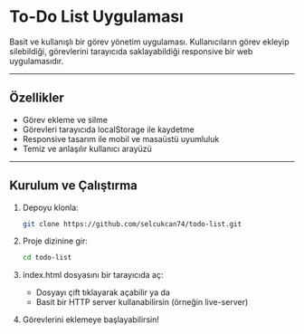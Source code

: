 # To-Do List Uygulaması

Basit ve kullanışlı bir görev yönetim uygulaması. Kullanıcıların görev ekleyip silebildiği, görevlerini tarayıcıda saklayabildiği responsive bir web uygulamasıdır.

---

## Özellikler

- Görev ekleme ve silme
- Görevleri tarayıcıda localStorage ile kaydetme
- Responsive tasarım ile mobil ve masaüstü uyumluluk
- Temiz ve anlaşılır kullanıcı arayüzü

---

## Kurulum ve Çalıştırma

1. Depoyu klonla:  
   ```bash
   git clone https://github.com/selcukcan74/todo-list.git

2. Proje dizinine gir:
   ```bash
   cd todo-list

3. index.html dosyasını bir tarayıcıda aç:
   - Dosyayı çift tıklayarak açabilir ya da
   - Basit bir HTTP server kullanabilirsin (örneğin live-server)
  
4. Görevlerini eklemeye başlayabilirsin!
